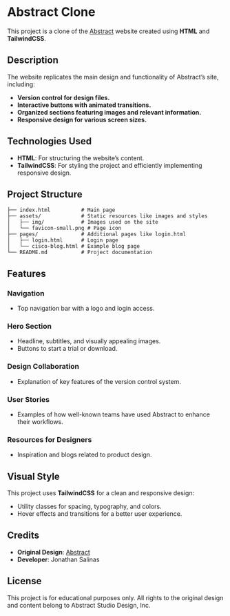 # Abstract Clone

This project is a clone of the [Abstract](https://www.abstract.com/) website created using **HTML** and **TailwindCSS**.

## Description

The website replicates the main design and functionality of Abstract’s site, including:

- **Version control for design files.**
- **Interactive buttons with animated transitions.**
- **Organized sections featuring images and relevant information.**
- **Responsive design for various screen sizes.**

## Technologies Used

- **HTML**: For structuring the website’s content.
- **TailwindCSS**: For styling the project and efficiently implementing responsive design.

## Project Structure

```plaintext
├── index.html          # Main page
├── assets/             # Static resources like images and styles
│   ├── img/            # Images used on the site
│   └── favicon-small.png # Page icon
├── pages/              # Additional pages like login.html
│   ├── login.html      # Login page
│   └── cisco-blog.html # Example blog page
└── README.md           # Project documentation
```

## Features

### Navigation
- Top navigation bar with a logo and login access.

### Hero Section
- Headline, subtitles, and visually appealing images.
- Buttons to start a trial or download.

### Design Collaboration
- Explanation of key features of the version control system.

### User Stories
- Examples of how well-known teams have used Abstract to enhance their workflows.

### Resources for Designers
- Inspiration and blogs related to product design.

## Visual Style

This project uses **TailwindCSS** for a clean and responsive design:
- Utility classes for spacing, typography, and colors.
- Hover effects and transitions for a better user experience.

## Credits

- **Original Design**: [Abstract](https://www.abstract.com/)
- **Developer**: Jonathan Salinas

## License

This project is for educational purposes only. All rights to the original design and content belong to Abstract Studio Design, Inc.
